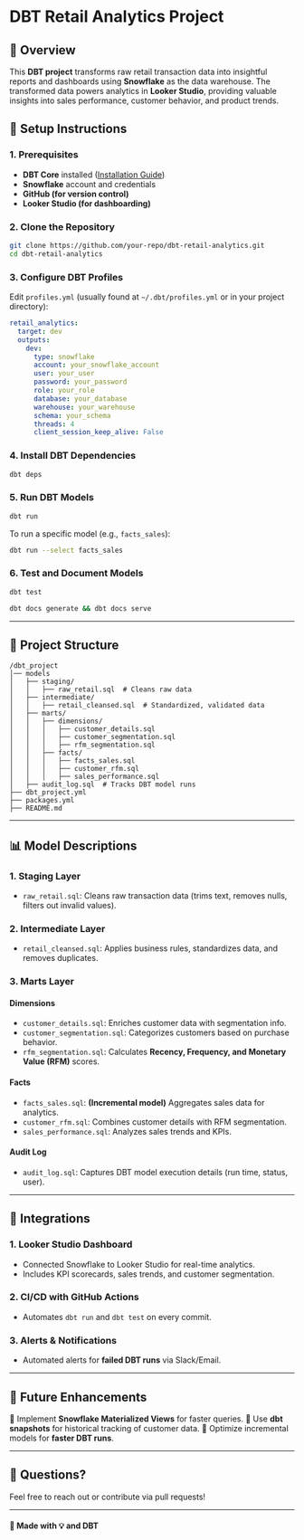 # DBT Retail Analytics Project

## 📌 Overview
This **DBT project** transforms raw retail transaction data into insightful reports and dashboards using **Snowflake** as the data warehouse. The transformed data powers analytics in **Looker Studio**, providing valuable insights into sales performance, customer behavior, and product trends.

## 🚀 Setup Instructions
### **1. Prerequisites**
- **DBT Core** installed ([Installation Guide](https://docs.getdbt.com/docs/core/installation))
- **Snowflake** account and credentials
- **GitHub (for version control)**
- **Looker Studio (for dashboarding)**

### **2. Clone the Repository**
```sh
git clone https://github.com/your-repo/dbt-retail-analytics.git
cd dbt-retail-analytics
```

### **3. Configure DBT Profiles**
Edit `profiles.yml` (usually found at `~/.dbt/profiles.yml` or in your project directory):
```yml
retail_analytics:
  target: dev
  outputs:
    dev:
      type: snowflake
      account: your_snowflake_account
      user: your_user
      password: your_password
      role: your_role
      database: your_database
      warehouse: your_warehouse
      schema: your_schema
      threads: 4
      client_session_keep_alive: False
```

### **4. Install DBT Dependencies**
```sh
dbt deps
```

### **5. Run DBT Models**
```sh
dbt run
```
To run a specific model (e.g., `facts_sales`):
```sh
dbt run --select facts_sales
```

### **6. Test and Document Models**
```sh
dbt test
```
```sh
dbt docs generate && dbt docs serve
```

---

## 📂 Project Structure
```
/dbt_project
│── models
│   ├── staging/
│   │   ├── raw_retail.sql  # Cleans raw data
│   ├── intermediate/
│   │   ├── retail_cleansed.sql  # Standardized, validated data
│   ├── marts/
│   │   ├── dimensions/
│   │   │   ├── customer_details.sql
│   │   │   ├── customer_segmentation.sql
│   │   │   ├── rfm_segmentation.sql
│   │   ├── facts/
│   │   │   ├── facts_sales.sql
│   │   │   ├── customer_rfm.sql
│   │   │   ├── sales_performance.sql
│   ├── audit_log.sql  # Tracks DBT model runs
├── dbt_project.yml
├── packages.yml
├── README.md
```

---

## 📊 Model Descriptions
### **1. Staging Layer**
- `raw_retail.sql`: Cleans raw transaction data (trims text, removes nulls, filters out invalid values).

### **2. Intermediate Layer**
- `retail_cleansed.sql`: Applies business rules, standardizes data, and removes duplicates.

### **3. Marts Layer**
#### **Dimensions**
- `customer_details.sql`: Enriches customer data with segmentation info.
- `customer_segmentation.sql`: Categorizes customers based on purchase behavior.
- `rfm_segmentation.sql`: Calculates **Recency, Frequency, and Monetary Value (RFM)** scores.

#### **Facts**
- `facts_sales.sql`: **(Incremental model)** Aggregates sales data for analytics.
- `customer_rfm.sql`: Combines customer details with RFM segmentation.
- `sales_performance.sql`: Analyzes sales trends and KPIs.

#### **Audit Log**
- `audit_log.sql`: Captures DBT model execution details (run time, status, user).

---

## 🔗 Integrations
### **1. Looker Studio Dashboard**
- Connected Snowflake to Looker Studio for real-time analytics.
- Includes KPI scorecards, sales trends, and customer segmentation.

### **2. CI/CD with GitHub Actions**
- Automates `dbt run` and `dbt test` on every commit.

### **3. Alerts & Notifications**
- Automated alerts for **failed DBT runs** via Slack/Email.

---

## 🚀 Future Enhancements
🔹 Implement **Snowflake Materialized Views** for faster queries.
🔹 Use **dbt snapshots** for historical tracking of customer data.
🔹 Optimize incremental models for **faster DBT runs**.

---

## 📩 Questions?
Feel free to reach out or contribute via pull requests!

---

#### **🔹 Made with 💡 and DBT**

